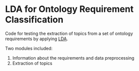 # LDA for Ontology Requirement Classification

Code for testing the extraction of topics from a set of ontology requirements by applying [LDA](https://en.wikipedia.org/wiki/Latent_Dirichlet_allocation). 

Two modules included: 

 1. Information about the requirements and data preprocessing
 2. Extraction of topics

